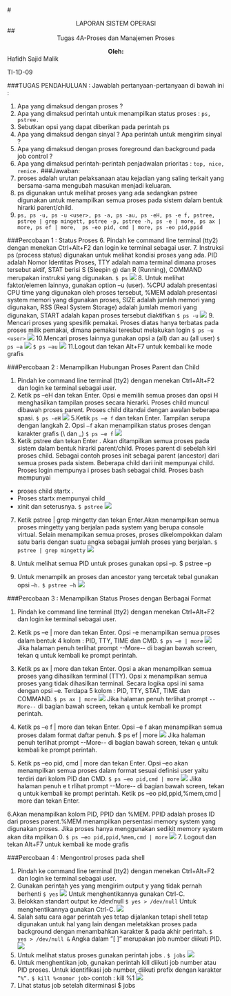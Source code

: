#<div align="center">LAPORAN SISTEM OPERASI</div>
##<div align="center">Tugas 4A-Proses dan Manajemen Proses</div>

**<div align="center">Oleh: </div>**
Hafidh Sajid Malik<p>
TI-1D-09<p>

###TUGAS PENDAHULUAN :
Jawablah pertanyaan-pertanyaan di bawah ini :
1. Apa yang dimaksud dengan proses ?
2. Apa yang dimaksud perintah untuk menampilkan status proses :
`ps, pstree.`
3. Sebutkan opsi yang dapat diberikan pada perintah ps
4. Apa yang dimaksud dengan sinyal ? Apa perintah untuk mengirim sinyal ?
5. Apa yang dimaksud dengan proses foreground dan background pada job control ?
6. Apa yang dimaksud perintah-perintah penjadwalan prioritas :
`top, nice, renice.`
###Jawaban:
1. proses adalah urutan pelaksanaan atau kejadian yang saling terkait yang bersama-sama mengubah masukan menjadi keluaran.
2. ps digunakan untuk melihat proses yang ada sedangkan pstree digunakan untuk menampilkan semua proses pada sistem dalam bentuk hirarki parent/child.
3. `ps, ps -u, ps -u <user>, ps -a, ps -au, ps -eH, ps -e f, pstree, pstree | grep mingett, pstree -p, pstree -h, ps -e | more, ps ax | more, ps ef | more,  ps -eo pid, cmd | more, ps -eo pid,ppid`

###Percobaan 1 : Status Proses
6. Pindah ke command line terminal (tty2) dengan menekan Ctrl+Alt+F2
dan login ke terminal sebagai user.
7. Instruksi ps (process status) digunakan untuk melihat kondisi proses yang
ada. PID adalah Nomor Identitas Proses, TTY adalah nama terminal dimana
proses tersebut aktif, STAT berisi S (Sleepin g) dan R (Running), COMMAND
merupakan instruksi yang digunakan.
`$ ps`
![](image/5/1.7)
8. Untuk melihat faktor/elemen lainnya, gunakan option –u (user). %CPU
adalah presentasi CPU time yang digunakan oleh proses tersebut, %MEM
adalah presentasi system memori yang digunakan proses, SIZE adalah jumlah
memori yang digunakan, RSS (Real System Storage) adalah jumlah memori
yang digunakan, START adalah kapan proses tersebut diaktifkan
`$ ps -u`
![](image/5/1.8)
9. Mencari proses yang spesifik pemakai. Proses diatas hanya terbatas pada
proses milik pemakai, dimana pemakai teresbut melakukan login
`$ ps –u <user>`
![](image/5/1.9)
10.Mencari proses lainnya gunakan opsi a (all) dan au (all user)
`$ ps –a`
![](image/5/1.10)
`$ ps –au`
![](image/5/1.10.1)
11.Logout dan tekan Alt+F7 untuk kembali ke mode grafis

###Percobaan 2 : Menampilkan Hubungan Proses Parent dan Child
1. Pindah ke command line terminal (tty2) dengan menekan Ctrl+Alt+F2 dan
login ke terminal sebagai user.
4. Ketik ps –eH dan tekan Enter. Opsi e memilih semua proses dan opsi H
menghasilkan tampilan proses secara hierarki. Proses child muncul dibawah
proses parent. Proses child ditandai dengan awalan beberapa spasi.
`$ ps -eH`
![](image/5/2.4)
5.Ketik `ps –e f` dan tekan Enter. Tampilan serupa dengan langkah 2. Opsi
`–f` akan menampilkan status proses dengan karakter grafis (\ dan _)
`$ ps –e f`
![](image/5/2.5)
6. Ketik pstree dan tekan Enter . Akan ditampilkan semua proses pada sistem dalam bentuk hirarki parent/child. Proses parent di sebelah kiri proses child. Sebagai contoh proses init sebagai parent (ancestor) dari semua proses pada sistem. Beberapa child dari init mempunyai child. Proses login mempunya i proses bash sebagai child. Proses bash mempunyai
- proses child startx . 
- Proses startx mempunyai child
- xinit dan seterusnya.
`$ pstree`
![](image/5/2.6)

7. Ketik pstree | grep mingetty dan tekan Enter.Akan menampilkan semua proses mingetty yang berjalan pada system yang berupa console virtual. Selain menampikan semua proses, proses dikelompokkan dalam satu baris dengan suatu angka sebagai jumlah proses yang berjalan.
`$ pstree | grep mingetty`
![](image/5/2.7)

8. Untuk melihat semua PID untuk proses gunakan opsi –p.
$ pstree –p

9. Untuk menampilk an proses dan ancestor yang tercetak tebal gunakan opsi
`–h.`
`$ pstree –h`
![](image/5/2.8)

###Percobaan 3 : Menampilkan Status Proses dengan Berbagai Format
1. Pindah ke command line terminal (tty2) dengan menekan Ctrl+Alt+F2 dan
login ke terminal sebagai user.

2. Ketik ps –e | more dan tekan Enter. Opsi -e menampilkan semua proses
dalam bentuk 4 kolom : PID, TTY, TIME dan CMD.
`$ ps –e | more`
![](image/5/3.2)
Jika halaman penuh terlihat prompt --More-- di bagian bawah screen,
tekan q untuk kembali ke prompt perintah.
3. Ketik ps ax | more dan tekan Enter. Opsi a akan menampilkan semua proses yang dihasilkan terminal (TTY). Opsi x menampilkan semua proses yang tidak dihasilkan terminal. Secara logika opsi ini sama dengan opsi –e.
Terdapa 5 kolom : PID, TTY, STAT, TIME dan COMMAND.
`$ ps ax | more`
![](image/5/3.3)
Jika halaman penuh terlihat prompt `--More--` di bagian bawah screen,
tekan `q` untuk kembali ke prompt perintah.
4. Ketik ps –e f | more dan tekan Enter. Opsi –e f akan menampilkan semua
proses dalam format daftar penuh.
$ ps ef | more
![](image/5/3.4)
Jika halaman penuh terlihat prompt --More-- di bagian bawah screen,
tekan `q` untuk kembali ke prompt perintah.
5. Ketik ps –eo pid, cmd | more dan tekan Enter. Opsi –eo akan menampilkan
semua proses dalam format sesuai definisi user yaitu terdiri dari kolom PID
dan CMD.
`$ ps –eo pid,cmd | more`
![](image/5/3.5)
Jika halaman penuh e t rlihat prompt --More-- di bagian bawah screen,
tekan q untuk kembali ke prompt perintah.
Ketik ps –eo pid,ppid,%mem,cmd | more dan tekan Enter.

6.Akan menampilkan kolom PID, PPID dan %MEM. PPID adalah proses ID dari
proses parent.%MEM menampilkan persentasi memory system yang digunakan proses. Jika proses hanya menggunakan sedikit memory system
akan dita mpilkan 0.
`$ ps –eo pid,ppid,%mem,cmd | more`
![](image/5/3.6)
7. Logout dan tekan Alt+F7 untuk kembali ke mode grafis


###Percobaan 4 : Mengontrol proses pada shell
1. Pindah ke command line terminal (tty2) dengan menekan Ctrl+Alt+F2 dan
login ke terminal sebagai user.
2. Gunakan perintah yes yang mengirim output y yang tidak pernah berhenti
`$ yes`
![](image/5/4.2)
Untuk menghentikannya gunakan Ctrl-C.
3. Belokkan standart output ke /dev/null
`$ yes > /dev/null`
Untuk menghentikannya gunakan Ctrl-C.
![](image/5/4.3)
4. Salah satu cara agar perintah yes tetap dijalankan tetapi shell tetap digunakan
untuk hal yang lain dengan meletakkan proses pada background dengan
menambahkan karakter & pada akhir perintah.
`$ yes > /dev/null &`
Angka dalam ”[ ]” merupakan job number diikuti PID.
![](image/5/4.4)
5. Untuk melihat status proses gunakan perintah jobs .
`$ jobs`
![](image/5/4.5)
7. Untuk menghentikan job, gunakan perintah kill diikuti job number atau
PID proses. Untuk identifikasi job number, diikuti prefix dengan karakter
`”%”.`
`$ kill %<nomor job>`
contoh : kill %1
![](image/5/4.7)
4. Lihat status job setelah diterminasi
$ jobs